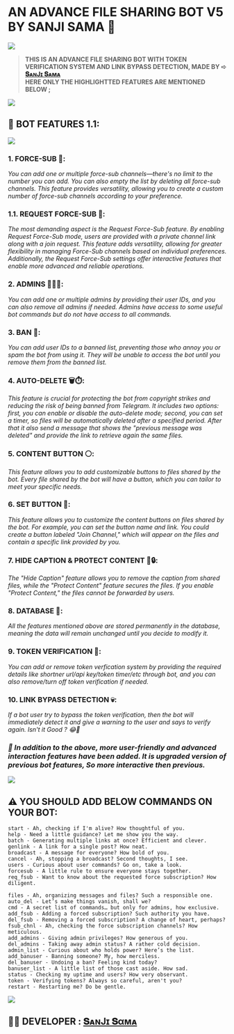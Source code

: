 ### <h1>AN ADVANCE FILE SHARING BOT V5 BY SANJI SAMA 🤖</h1>
<img src="https://telegra.ph/file/e292b12890b8b4b9dcbd1.jpg">
<blockquote><b>THIS IS AN ADVANCE FILE SHARING BOT WITH TOKEN VERIFICATION SYSTEM AND LINK BYPASS DETECTION, MADE BY ➪ <a href="https://t.me/Urr_Sanjiii">𝐒ᴀɴJɪ 𝐒ᴀᴍᴀ</a><br> HERE ONLY THE HIGHLIGHTTED FEATURES ARE MENTIONED BELOW ;</b></blockquote>

<img src="https://user-images.githubusercontent.com/73097560/115834477-dbab4500-a447-11eb-908a-139a6edaec5c.gif">

### <h2> 🌟 BOT FEATURES 1.1: </h2>
<img src="https://user-images.githubusercontent.com/73097560/115834477-dbab4500-a447-11eb-908a-139a6edaec5c.gif"><br>
### 1. FORCE-SUB 📢: 
<i>You can add one or multiple force-sub channels—there's no limit to the number you can add. You can also empty the list by deleting all force-sub channels. This feature provides versatility, allowing you to create a custom number of force-sub channels according to your preference.</i>

### 1.1. REQUEST FORCE-SUB 📢: 
<i>The most demanding aspect is the Request Force-Sub feature. By enabling Request Force-Sub mode, users are provided with a private channel link along with a join request. This feature adds versatility, allowing for greater flexibility in managing Force-Sub channels based on individual preferences. Additionally, the Request Force-Sub settings offer interactive features that enable more advanced and reliable operations.</i>

### 2. ADMINS 👮🏻‍♂️: 
<i>You can add one or multiple admins by providing their user IDs, and you can also remove all admins if needed. Admins have access to some useful bot commands but do not have access to all commands.</i>

### 3. BAN 🚫: 
<i>You can add user IDs to a banned list, preventing those who annoy you or spam the bot from using it. They will be unable to access the bot until you remove them from the banned list.</i>

### 4. AUTO-DELETE 🗑⏱: 
<i>This feature is crucial for protecting the bot from copyright strikes and reducing the risk of being banned from Telegram. It includes two options: first, you can enable or disable the auto-delete mode; second, you can set a timer, so files will be automatically deleted after a specified period. After that it also send a message that shows the "previous message was deleted" and provide the link to retrieve again the same files.</i>

### 5. CONTENT BUTTON ⚪️: 
<i>This feature allows you to add customizable buttons to files shared by the bot. Every file shared by the bot will have a button, which you can tailor to meet your specific needs.</i>

### 6. SET BUTTON 🔘: 
<i>This feature allows you to customize the content buttons on files shared by the bot. For example, you can set the button name and link. You could create a button labeled "Join Channel," which will appear on the files and contain a specific link provided by you.</i>

### 7. HIDE CAPTION & PROTECT CONTENT 🫥🔒:
<i>The "Hide Caption" feature allows you to remove the caption from shared files, while the "Protect Content" feature secures the files. If you enable "Protect Content," the files cannot be forwarded by users.</i>

### 8. DATABASE 💾:
<i>All the features mentioned above are stored permanently in the database, meaning the data will remain unchanged until you decide to modify it.</i>

### 9. TOKEN VERIFICATION 💸: 
<i>You can add or remove token verfication system by providing the required details like shortner url/api key/token timer/etc through bot, and you can also remove/turn off token verification if needed.</i>

### 10. LINK BYPASS DETECTION 💀: 
<i>If a bot user try to bypass the token verification, then the bot will immediately detect it and give a warning to the user and says to verify again. Isn't it Good ? 😂💭</i>

### <i>🚀 In addition to the above, more user-friendly and advanced interaction features have been added. It is upgraded version of previous bot features, So more interactive then previous.</i>

<img src="https://user-images.githubusercontent.com/73097560/115834477-dbab4500-a447-11eb-908a-139a6edaec5c.gif">

### <h2>⚠️ YOU SHOULD ADD BELOW COMMANDS ON YOUR BOT:</h2>
```
start - Ah, checking if I'm alive? How thoughtful of you.  
help - Need a little guidance? Let me show you the way. 
batch - Generating multiple links at once? Efficient and clever.  
genlink - A link for a single post? How neat.  
broadcast - A message for everyone? How bold of you.  
cancel - Ah, stopping a broadcast? Second thoughts, I see. 
users - Curious about user commands? Go on, take a look.  
forcesub - A little rule to ensure everyone stays together.  
req_fsub - Want to know about the requested force subscription? How diligent. 

files - Ah, organizing messages and files? Such a responsible one.  
auto_del - Let’s make things vanish, shall we?  
cmd - A secret list of commands… but only for admins, how exclusive.  
add_fsub - Adding a forced subscription? Such authority you have.  
del_fsub - Removing a forced subscription? A change of heart, perhaps?  
fsub_chnl - Ah, checking the force subscription channels? How meticulous.  
add_admins - Giving admin privileges? How generous of you.  
del_admins - Taking away admin status? A rather cold decision.  
admin_list - Curious about who holds power? Here’s the list.  
add_banuser - Banning someone? My, how merciless.  
del_banuser - Undoing a ban? Feeling kind today?  
banuser_list - A little list of those cast aside. How sad.  
status - Checking my uptime and users? How very observant.  
token - Verifying tokens? Always so careful, aren't you?
restart - Restarting me? Do be gentle.  
```
<img src="https://user-images.githubusercontent.com/73097560/115834477-dbab4500-a447-11eb-908a-139a6edaec5c.gif">

<h2>🧑‍💻 DEVELOPER : 
  <a href="https://t.me/Urr_Sanjiii">𝐒ᴀɴJɪ 𝐒αᴍᴀ</a></h2>



